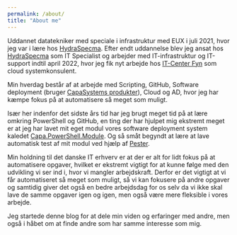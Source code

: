 ```yaml
---
permalink: /about/
title: "About me"
---
```


Uddannet datatekniker med speciale i infrastruktur med EUX i juli 2021, hvor jeg var i lære hos [HydraSpecma](https://www.hydraspecma.com/store/dk/da). Efter endt uddannelse blev jeg ansat hos [HydraSpecma](https://www.hydraspecma.com/store/dk/da) som IT Specialist og arbejder med IT-infrastruktur og IT-support indtil april 2022, hvor jeg fik nyt arbejde hos [IT-Center Fyn](https://itcfyn.dk) som cloud systemkonsulent.

Min hverdag består af at arbejde med Scripting, GitHub, Software deployment (bruger [CapaSystems produkter](https://www.capasystems.dk)), Cloud og AD, hvor jeg har kæmpe fokus på at automatisere så meget som muligt.

Især her indenfor det sidste års tid har jeg brugt meget tid på at lære omkring PowerShell og GitHub, en ting der har hjulpet mig ekstremt meget er at jeg har lavet mit eget modul vores software deployment system kaledet [Capa.PowerShell.Module](https://github.com/Mark5900/Capa.PowerShell.Module). Og så småt begyndt at lære at lave automatisk test af mit modul ved hjælp af [Pester](https://pester.dev/).

Min holdning til det danske IT erhverv er at der er alt for lidt fokus på at automatisere opgaver, hvilket er ekstremt vigtigt for at kunne følge med den udvikling vi ser ind i, hvor vi mangler arbejdskraft. Derfor er det vigtigt at vi får automatiseret så meget som muligt, så vi kan fokusere på andre opgaver og samtidig giver det også en bedre arbejdsdag for os selv da vi ikke skal lave de samme opgaver igen og igen, men også være mere fleksible i vores arbejde.

Jeg startede denne blog for at dele min viden og erfaringer med andre, men også i håbet om at finde andre som har samme interesse som mig.
